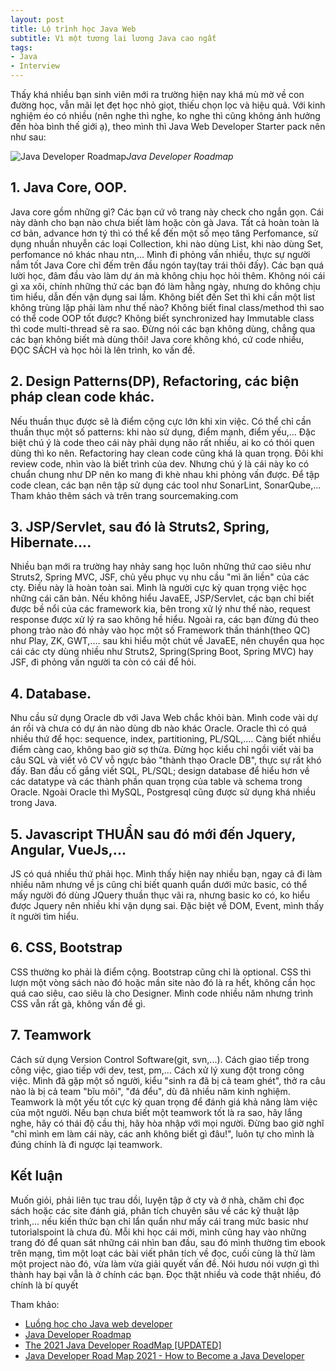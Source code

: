 ```yaml
---
layout: post
title: Lộ trình học Java Web
subtitle: Vì một tương lai lương Java cao ngất
tags:
- Java
- Interview
---
```

Thấy khá nhiều bạn sinh viên mới ra trường hiện nay khá mù mờ về con đường học, vẫn mãi lẹt đẹt học nhỏ giọt, thiếu chọn lọc và hiệu quả. Với kinh nghiệm éo có nhiều (nên nghe thì nghe, ko nghe thì cũng không ảnh hưởng đến hòa bình thế giới ạ), theo mình thì Java Web Developer Starter pack nên như sau:

![Java Developer Roadmap](https://boxxv.github.io/img/posts/java-developer-roadmap.png "Java Developer Roadmap")_Java Developer Roadmap_

## 1. Java Core, OOP.
Java core gồm những gì? Các bạn cứ vô trang này check cho ngắn gọn. Cái này dành cho bạn nào chưa biết làm hoặc còn gà Java. Tất cả hoàn toàn là cơ bản, advance hơn tý thì có thể kể đến một số mẹo tăng Perfomance, sử dụng nhuần nhuyễn các loại Collection, khi nào dùng List, khi nào dùng Set, perfomance nó khác nhau ntn,... Mình đi phỏng vấn nhiều, thực sự người nắm tốt Java Core chỉ đếm trên đầu ngón tay(tay trái thôi đấy). Các bạn quá lười học, đâm đầu vào làm dự án mà không chịu học hỏi thêm. Không nói cái gì xa xôi, chính những thứ các bạn đó làm hằng ngày, nhưng do không chịu tìm hiểu, dẫn đến vận dụng sai lầm. Không biết đến Set thì khi cần một list không trùng lặp phải làm như thế nào? Không biết final class/method thì sao có thể code OOP tốt được? Không biết synchronized hay Immutable class thì code multi-thread sẽ ra sao. Đừng nói các bạn không dùng, chẳng qua các bạn không biết mà dùng thôi! Java core không khó, cứ code nhiều, ĐỌC SÁCH và học hỏi là lên trình, ko vấn đề.

## 2. Design Patterns(DP), Refactoring, các biện pháp clean code khác.
Nếu thuần thục được sẽ là điểm cộng cực lớn khi xin việc. Có thể chỉ cần thuần thục một số patterns: khi nào sử dụng, điểm mạnh, điểm yếu,... Đặc biệt chú ý là code theo cái này phải dụng não rất nhiều, ai ko có thói quen dùng thì ko nên. Refactoring hay clean code cũng khá là quan trọng. Đôi khi review code, nhìn vào là biết trình của dev. Nhưng chú ý là cái này ko có chuẩn chung như DP nên ko mang đi khè nhau khi phỏng vấn được. Để tập code clean, các bạn nên tập sử dụng các tool như SonarLint, SonarQube,... Tham khảo thêm sách và trên trang sourcemaking.com

## 3. JSP/Servlet, sau đó là Struts2, Spring, Hibernate....
Nhiều bạn mới ra trường hay nhảy sang học luôn những thứ cao siêu như Struts2, Spring MVC, JSF, chủ yếu phục vụ nhu cầu "mì ăn liền" của các cty. Điều này là hoàn toàn sai. Mình là người cực kỳ quan trọng việc học những cái căn bản. Nếu không hiểu JavaEE, JSP/Servlet, các bạn chỉ biết được bề nổi của các framework kia, bên trong xử lý như thế nào, request response được xử lý ra sao không hề hiểu. Ngoài ra, các bạn đừng đú theo phong trào nào đó nhảy vào học một số Framework thần thánh(theo QC) như Play, ZK, GWT,.... sau khi hiểu một chút về JavaEE, nên chuyển qua học cái các cty dùng nhiều như Struts2, Spring(Spring Boot, Spring MVC) hay JSF, đi phỏng vấn người ta còn có cái để hỏi.

## 4. Database.
Nhu cầu sử dụng Oracle db với Java Web chắc khỏi bàn. Mình code vài dự án rồi và chưa có dự án nào dùng db nào khác Oracle. Oracle thì có quá nhiều thứ để học: sequence, index, partitioning, PL/SQL,.... Càng biết nhiều điểm càng cao, không bao giờ sợ thừa. Đừng học kiểu chỉ ngồi viết vài ba câu SQL và viết vô CV vỗ ngực bảo "thành thạo Oracle DB", thực sự rất khó đấy. Ban đầu cố gắng viết SQL, PL/SQL; design database để hiểu hơn về các datatype và các thành phần quan trọng của table và schema trong Oracle. Ngoài Oracle thì MySQL, Postgresql cũng được sử dụng khá nhiều trong Java.

## 5. Javascript THUẦN sau đó mới đến Jquery, Angular, VueJs,...
JS có quá nhiều thứ phải học. Mình thấy hiện nay nhiều bạn, ngay cả đi làm nhiều năm nhưng về js cũng chỉ biết quanh quẩn dưới mức basic, có thể mấy người đó dùng JQuery thuần thục vãi ra, nhưng basic ko có, ko hiểu được Jquery nên nhiều khi vận dụng sai. Đặc biệt về DOM, Event, mình thấy ít người tìm hiểu.

## 6. CSS, Bootstrap
CSS thường ko phải là điểm cộng. Bootstrap cũng chỉ là optional. CSS thì lượn một vòng sách nào đó hoặc mần site nào đó là ra hết, không cần học quá cao siêu, cao siêu là cho Designer. Mình code nhiều năm nhưng trình CSS vẫn rất gà, không vấn đề gì.

## 7. Teamwork
Cách sử dụng Version Control Software(git, svn,...). Cách giao tiếp trong công việc, giao tiếp với dev, test, pm,... Cách xử lý xung đột trong công việc. Mình đã gặp một số người, kiểu "sinh ra đã bị cả team ghét", thở ra câu nào là bị cả team "bĩu môi", "đá đểu", dù đã nhiều năm kinh nghiệm. Teamwork là một yếu tốt cực kỳ quan trọng để đánh giá khả năng làm việc của một người. Nếu bạn chưa biết một teamwork tốt là ra sao, hãy lắng nghe, hãy có thái độ cầu thị, hãy hòa nhập với mọi người. Đừng bao giờ nghĩ "chỉ mình em làm cái này, các anh không biết gì đâu!", luôn tự cho mình là đúng chính là đi ngược lại teamwork.

## Kết luận
Muốn giỏi, phải liên tục trau dồi, luyện tập ở cty và ở nhà, chăm chỉ đọc sách hoặc các site đánh giá, phân tích chuyên sâu về các kỹ thuật lập trình,... nếu kiến thức bạn chỉ lẩn quẩn như mấy cái trang mức basic như tutorialspoint là chưa đủ. Mỗi khi học cái mới, mình cũng hay vào những trang đó để quan sát những cái nhìn ban đầu, sau đó mình thường tìm ebook trên mạng, tìm một loạt các bài viết phân tích về đọc, cuối cùng là thử làm một project nào đó, vừa làm vừa giải quyết vấn đề. Nói hươu nói vượn gì thì thành hay bại vẫn là ở chính các bạn. Đọc thật nhiều và code thật nhiều, đó chính là bí quyết


Tham khảo:
- [Luồng học cho Java web developer](https://luanvv.com/blog/luong-hoc-java-web/)
- [Java Developer Roadmap](https://github.com/s4kibs4mi/java-developer-roadmap)
- [The 2021 Java Developer RoadMap [UPDATED]](https://javarevisited.blogspot.com/2019/10/the-java-developer-roadmap.html)
- [Java Developer Road Map 2021 - How to Become a Java Developer](https://youtu.be/vK_-vld-tS4)
